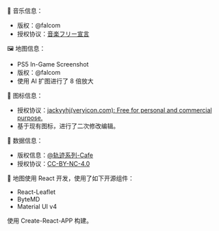 
🎵 音乐信息：
- 版权：@falcom
- 授权协议：<a href="https://www.falcom.co.jp/music-use/rules" target="_blank">音楽フリー宣言</a>

🖼️ 地图信息：
- PS5 In-Game Screenshot
- 版权：@falcom
- 使用 AI 扩图进行了 8 倍放大

🎨 图标信息：
- 授权协议：<a href="https://www.veryicon.com/icons/miscellaneous/geographic-information-mapping-icon-library/" target="_blank">jackyyhj(veryicon.com): Free for personal and commercial purpose.</a>
- 基于现有图标，进行了二次修改编辑。

📕 数据信息：

- 版权信息：<a href='https://trails-game.com' target="_blank">@轨迹系列-Cafe</a>
- 授权协议：<a href='https://trails-game.com/about/copyright/' target="_blank">CC-BY-NC-4.0</a>



🚧 地图使用 React 开发，使用了如下开源组件：

- React-Leaflet
- ByteMD
- Material UI v4

使用 Create-React-APP 构建。